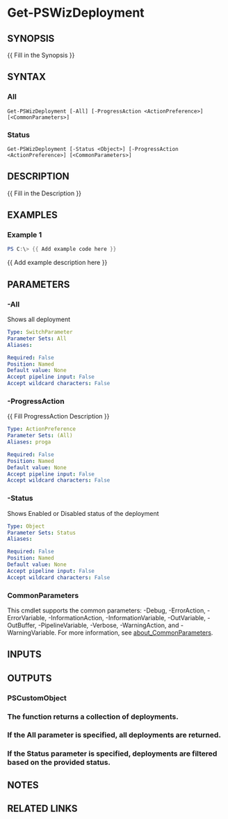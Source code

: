 ﻿---
external help file: PowerShell.Wiz.Utility-help.xml
Module Name: PowerShell.Wiz.Utility
online version: https://docs.wiz.io/cli-releases
schema: 2.0.0
---

# Get-PSWizDeployment

## SYNOPSIS
{{ Fill in the Synopsis }}

## SYNTAX

### All
```
Get-PSWizDeployment [-All] [-ProgressAction <ActionPreference>] [<CommonParameters>]
```

### Status
```
Get-PSWizDeployment [-Status <Object>] [-ProgressAction <ActionPreference>] [<CommonParameters>]
```

## DESCRIPTION
{{ Fill in the Description }}

## EXAMPLES

### Example 1
```powershell
PS C:\> {{ Add example code here }}
```

{{ Add example description here }}

## PARAMETERS

### -All
Shows all deployment

```yaml
Type: SwitchParameter
Parameter Sets: All
Aliases:

Required: False
Position: Named
Default value: None
Accept pipeline input: False
Accept wildcard characters: False
```

### -ProgressAction
{{ Fill ProgressAction Description }}

```yaml
Type: ActionPreference
Parameter Sets: (All)
Aliases: proga

Required: False
Position: Named
Default value: None
Accept pipeline input: False
Accept wildcard characters: False
```

### -Status
Shows Enabled or Disabled status of the deployment

```yaml
Type: Object
Parameter Sets: Status
Aliases:

Required: False
Position: Named
Default value: None
Accept pipeline input: False
Accept wildcard characters: False
```

### CommonParameters
This cmdlet supports the common parameters: -Debug, -ErrorAction, -ErrorVariable, -InformationAction, -InformationVariable, -OutVariable, -OutBuffer, -PipelineVariable, -Verbose, -WarningAction, and -WarningVariable. For more information, see [about_CommonParameters](http://go.microsoft.com/fwlink/?LinkID=113216).

## INPUTS

## OUTPUTS

### PSCustomObject
###     The function returns a collection of deployments.
###     If the All parameter is specified, all deployments are returned.
###     If the Status parameter is specified, deployments are filtered based on the provided status.
## NOTES

## RELATED LINKS
